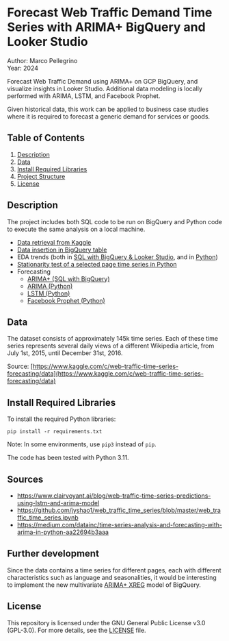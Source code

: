# Forecast Web Traffic Demand Time Series with ARIMA+ BigQuery and Looker Studio

Author: Marco Pellegrino\
Year: 2024

Forecast Web Traffic Demand using ARIMA+ on GCP BigQuery, and visualize insights in Looker Studio.
Additional data modeling is locally performed with ARIMA, LSTM, and Facebook Prophet.

Given historical data, this work can be applied to business case studies where it is required to forecast a generic demand for services or goods.

## Table of Contents

1.  [Description](#description)
2.  [Data](#data)
3.  [Install Required Libraries](#install-required-libraries)
4.  [Project Structure](#project-structure)
5.  [License](#license)

## Description

The project includes both SQL code to be run on BigQuery and Python code to execute the same analysis on a local machine.

*   [Data retrieval from Kaggle](notebooks/1a-retrieve_data_locally.ipynb)
*   [Data insertion in BigQuery table](notebooks/1b-initialize_bigquery.ipynb)
*   EDA trends (both in [SQL with BigQuery & Looker Studio](notebooks/2_EDA_general-BigQuery_Looker.ipynb), and in [Python](notebooks/2_EDA_general-Python.ipynb))
*   [Stationarity test of a selected page time series in Python](2_EDA_individual-Python.ipynb)
*   Forecasting
    *   [ARIMA+ (SQL with BigQuery)](3_ARIMA_PLUS-sql.ipynb)
    *   [ARIMA (Python)](3_ARIMA.ipynb)
    *   [LSTM (Python)](3_LSTM-univariate.ipynb)
    *   [Facebook Prophet (Python)](3_Prophet.ipynb)

## Data

The dataset consists of approximately 145k time series. Each of these time series represents several daily views of a different Wikipedia article, from July 1st, 2015, until December 31st, 2016.

Source: [https://www.kaggle.com/c/web-traffic-time-series-forecasting/data](https://www.kaggle.com/c/web-traffic-time-series-forecasting/data)

## Install Required Libraries

To install the required Python libraries:

```plaintext
pip install -r requirements.txt
```

Note: In some environments, use `pip3` instead of `pip`.

The code has been tested with Python 3.11.

## Sources

*   https://www.clairvoyant.ai/blog/web-traffic-time-series-predictions-using-lstm-and-arima-model
*   https://github.com/jyshao1/web_traffic_time_series/blob/master/web_traffic_time_series.ipynb
*   https://medium.com/datainc/time-series-analysis-and-forecasting-with-arima-in-python-aa22694b3aaa

## Further development
Since the data contains a time series for different pages, each with different characteristics such as language and seasonalities, it would be interesting to implement the new multivariate [ARIMA+ XREG](https://cloud.google.com/bigquery/docs/reference/standard-sql/bigqueryml-syntax-create-multivariate-time-series) model of BigQuery.

## License

This repository is licensed under the GNU General Public License v3.0 (GPL-3.0). For more details, see the [LICENSE](LICENSE) file.